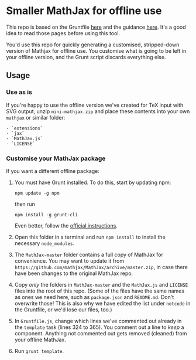 # Smaller MathJax for offline use

This repo is based on the Gruntfile [here](https://github.com/mathjax/MathJax-grunt-cleaner) and the guidance [here](https://github.com/mathjax/MathJax-docs/wiki/Guide:-reducing-size-of-a-mathjax-installation/1814429ed1e97bfb7675c0fd400804baa9287249). It's a good idea to read those pages before using this tool.

You'd use this repo for quickly generating a customised, stripped-down version of Mathjax for offline use. You customise what is going to be left in your offline version, and the Grunt script discards everything else.

## Usage

### Use as is

If you're happy to use the offline version we've created for TeX input with SVG output, unzip `mini-mathjax.zip` and place these contents into your own `mathjax` or similar folder:

    - `extensions`
    - `jax`
    - `MathJax.js`
    - `LICENSE`

### Customise your MathJax package

If you want a different offline package:

1. You must have Grunt installed. To do this, start by updating npm:

    ```
    npm update -g npm
    ```

    then run

    ```
    npm install -g grunt-cli
    ```

    Even better, follow the [official instructions](https://gruntjs.com/getting-started).

2. Open this folder in a terminal and run `npm install` to install the necessary `node_modules`.
1. The `MathJax-master` folder contains a full copy of MathJax for convenience. You may want to update it from `https://github.com/mathjax/MathJax/archive/master.zip`, in case there have been changes to the original MathJax repo.
1. Copy *only* the folders in `MathJax-master` and the `MathJax.js` and `LICENSE` files into the root of this repo. (Some of the files have the same names as ones we need here, such as `package.json` and `README.md`. Don't overwrite those! This is also why we have edited the list under `notcode` in the Gruntfile, or we'd lose our files, too.)
1. In `Gruntfile.js`, change which lines we've commented out already in the `template` task (lines 324 to 365). You comment out a line to *keep* a component. Anything not commented out gets removed (cleaned) from your offline MathJax.
1. Run `grunt template`.
